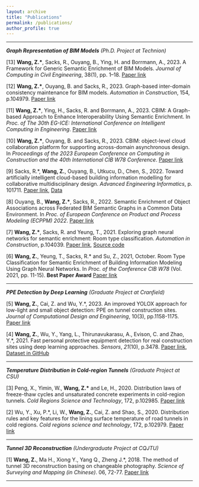 ```yaml
---
layout: archive
title: "Publications"
permalink: /publications/
author_profile: true
---
```


---------------------------------------------
​***Graph Representation of BIM Models** (Ph.D. Project at Technion)*

[13] **Wang, Z.\***, Sacks, R., Ouyang, B., Ying, H. and Borrmann, A., 2023. A Framework for Generic Semantic Enrichment of BIM Models. *Journal of Computing in Civil Engineering*, 38(1), pp. 1–18. [Paper link](https://doi.org/10.1061/JCCEE5.CPENG-5487)

[12] **Wang, Z.\***, Ouyang, B. and Sacks, R., 2023. Graph-based inter-domain consistency maintenance for BIM models. *Automation in Construction*, 154, p.104979. [Paper link](https://doi.org/10.1016/j.autcon.2023.104979)

[11]   **Wang, Z.\***, Ying, H., Sacks, R. and Borrmann, A., 2023. CBIM: A Graph-based Approach to Enhance Interoperability Using Semantic Enrichment. In *Proc. of The 30th EG-ICE: International Conference on Intelligent Computing in Engineering*. [Paper link](https://www.ucl.ac.uk/bartlett/construction/sites/bartlett_construction/files/1339.pdf)

[10]  **Wang, Z.\***, Ouyang, B. and Sacks, R., 2023. CBIM: object-level cloud collaboration platform for supporting across-domain asynchronous design. In *Proceedings of the 2023 European Conference on Computing in Construction and the 40th International CIB W78 Conference*. [Paper link](https://ec-3.org/publications/conference/paper/?id=EC32023_189)

[9]  Sacks, R.\*, **Wang, Z.**, Ouyang, B., Utkucu, D., Chen, S., 2022. Toward artificially intelligent cloud-based building information modelling for collaborative multidisciplinary design. *Advanced Engineering Informatics*, p. 101711. [Paper link](https://doi.org/10.1016/j.aei.2022.101711), [Data](https://github.com/terry-oy/CBIM-position)

[8] Ouyang, B., **Wang, Z.\***, Sacks, R., 2022. Semantic Enrichment of Object Associations across Federated BIM Semantic Graphs in a Common Data Environment. In *Proc. of European Conference on Product and Process Modeling (ECPPM) 2022*. [Paper link](https://www.researchgate.net/publication/363700471_Semantic_Enrichment_of_Object_Associations_across_Federated_BIM_Semantic_Graphs_in_a_Common_Data_Environment)

[7] **Wang, Z.\***, Sacks, R. and Yeung, T., 2021. Exploring graph neural networks for semantic enrichment: Room type classification. *Automation in Construction*, p.104039. [Paper link](https://www.sciencedirect.com/science/article/abs/pii/S0926580521004908), [Source code](https://github.com/ZijianWang1995/SAGE-E)

[6] **Wang, Z.**, Yeung, T., Sacks, R.\* and Su, Z., 2021, October. Room Type Classification for Semantic Enrichment of Building Information Modeling Using Graph Neural Networks. In *Proc. of the Conference CIB W78* (Vol. 2021, pp. 11-15). **Best Paper Award** [Paper link](http://itc.scix.net/paper/w78-2021-paper-077)

---------------------------------------------

***PPE Detection by Deep Learning** (Graduate Project at Cranfield)*

[5] **Wang, Z.**, Cai, Z. and Wu, Y.\*, 2023. An improved YOLOX approach for low-light and small object detection: PPE on tunnel construction sites. *Journal of Computational Design and Engineering*, 10(3), pp.1158-1175. [Paper link](https://doi.org/10.1093/jcde/qwad042)

[4] **Wang, Z.**, Wu, Y., Yang, L., Thirunavukarasu, A., Evison, C. and Zhao, Y.\*, 2021. Fast personal protective equipment detection for real construction sites using deep learning approaches. *Sensors*, *21*(10), p.3478. [Paper link](https://doi.org/10.3390/s21103478), [Dataset in GitHub](https://github.com/ZijianWang1995/PPE_detection)

------------------------------------

***Temperature Distribution in Cold-region Tunnels**  (Graduate Project at CSU)*

[3] Peng, X., Yimin, W., **Wang, Z.\*** and Le, H., 2020. Distribution laws of freeze-thaw cycles and unsaturated concrete experiments in cold-region tunnels. *Cold Regions Science and Technology*, 172, p.102985. [Paper link](https://doi.org/10.1016/j.coldregions.2019.102985)

[2] Wu, Y., Xu, P.\*, Li, W., **Wang, Z.**, Cai, Z. and Shao, S., 2020. Distribution rules and key features for the lining surface temperature of road tunnels in cold regions. *Cold regions science and technology*, 172, p.102979. [Paper link](https://doi.org/10.1016/j.coldregions.2019.102979)

------------------------------------

***Tunnel 3D Reconstruction**  (Undergraduate Project at CQJTU)* 
   
[1] **Wang, Z.**, Ma H., Xiong Y., Yang Q., Zheng J.\*, 2018. The method of tunnel 3D reconstruction basing on changeable photography. *Science of Surveying and Mapping (in Chinese)*. 06, 72-77. [Paper link](https://kns.cnki.net/KCMS/detail/detail.aspx?dbcode=CJFQ&dbname=CJFDLAST2018&filename=CHKD201806012&v=MjcxNjJDVVI3cWZadVJ1Rml6aFVMdkpKaVhBYXJHNEg5bk1xWTlFWm9SOGVYMUx1eFlTN0RoMVQzcVRyV00xRnI=)


   ------------------------------
 


